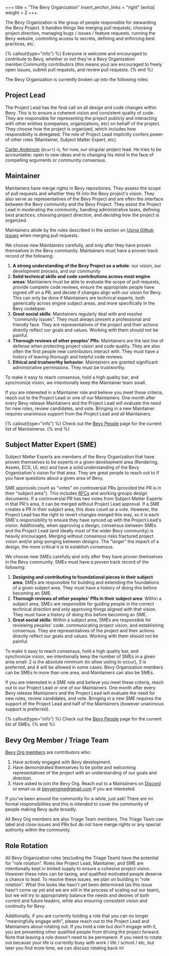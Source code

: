 +++
title = "The Bevy Organization"
insert_anchor_links = "right"
[extra]
weight = 2
+++

The Bevy Organization is the group of people responsible for stewarding the Bevy Project. It handles things like merging pull requests, choosing project direction, managing bugs / issues / feature requests, running the Bevy website, controlling access to secrets, defining and enforcing best practices, etc.

{% callout(type="info") %}
Everyone is welcome and encouraged to contribute to Bevy, whether or not they're a Bevy Organization member.Community contributors (this means you) are encouraged to freely open issues, submit pull requests, and review pull requests.
{% end %}

The Bevy Organization is currently broken up into the following roles:

## Project Lead

The Project Lead has the final call on all design and code changes within Bevy. This is to ensure a coherent vision and consistent quality of code. They are responsible for representing the project publicly and interacting with other entities (companies, organizations, etc) on behalf of the project. They choose how the project is organized, which includes how responsibility is delegated. The role of Project Lead implicitly confers power of other roles (Maintainer, Subject Matter Expert, etc).

[Carter Anderson] (`@cart`) is, for now, our singular project lead. He tries to be accountable: open to new ideas and to changing his mind in the face of compelling arguments or community consensus.

[Carter Anderson]: https://github.com/cart

## Maintainer

Maintainers have merge rights in Bevy repositories. They assess the scope of pull requests and whether they fit into the Bevy project's vision. They also serve as representatives of the Bevy Project and are often the interface between the Bevy community and the Bevy Project. They assist the Project Lead in moderating the community, handling administrative tasks, defining best practices, choosing project direction, and deciding how the project is organized.

Maintainers abide by the rules described in the section on [Using Github Issues](/B0rPTFF6TUyWrM1SwS7Cng) when merging pull requests.

We choose new Maintainers carefully, and only after they have proven themselves in the Bevy community. Maintainers must have a proven track record of the following:

1. **A strong understanding of the Bevy Project as a whole**: our vision, our development process, and our community
2. **Solid technical skills and code contributions across most engine areas**: Maintainers must be able to evaluate the scope of pull requests, provide complete code reviews, ensure the appropriate people have signed off on a PR, and decide if changes align with our vision for Bevy. This can only be done if Maintainers are technical experts, both generically across engine subject areas, and more specifically in the Bevy codebase.
3. **Great social skills**: Maintainers regularly deal with and resolve "community issues". They must always present a professional and friendly face. They are representatives of the project and their actions directly reflect our goals and values. Working with them should not be painful.
4. **Thorough reviews of other peoples' PRs**: Maintainers are the last line of defense when protecting project vision and code quality. They are also often the first people new contributors interact with. They must have a history of leaving thorough and helpful code reviews.
5. **Ethical and trustworthy behavior**: Maintainers are granted significant administrative permissions. They must be trustworthy.

To make it easy to reach consensus, hold a high quality bar, and synchronize vision, we intentionally keep the Maintainer team small.

If you are interested in a Maintainer role and believe you meet these criteria, reach out to the Project Lead or one of our Maintainers. One month after every Bevy release Maintainers and the Project Lead will evaluate the need for new roles, review candidates, and vote. Bringing in a new Maintainer requires unanimous support from the Project Lead and all Maintainers.

{% callout(type="info") %}
Check out the [Bevy People](https://bevyengine.org/community/people/#the-bevy-organization) page for the current list of Maintainerss.
{% end %}

## Subject Matter Expert (SME)

Subject Matter Experts are members of the Bevy Organization that have proven themselves to be experts in a given development area (Rendering, Assets, ECS, UI, etc) and have a solid understanding of the Bevy Organization's vision for that area. They are great people to reach out to if you have questions about a given area of Bevy.

SME approvals count as "votes" on controversial PRs (provided the PR is in their "subject area"). This includes [RFCs](https://github.com/bevyengine/rfcs) and working groups design documents. If a controversial PR has two votes from Subject Matter Experts in that PR's area, it can be merged without Project Lead approval. If a SME creates a PR in their subject area, this does count as a vote. However, the Project Lead has the right to revert changes merged this way, so it is each SME's responsibility to ensure they have synced up with the Project Lead's vision. Additionally, when approving a design, consensus between SMEs and the Project Lead (and ideally most of the wider Bevy community) is heavily encouraged. Merging without consensus risks fractured project vision and/or ping-ponging between designs. The "larger" the impact of a design, the more critical it is to establish consensus.

We choose new SMEs carefully and only after they have proven themselves in the Bevy community. SMEs must have a proven track record of the following:

1. **Designing and contributing to foundational pieces in their subject area**: SMEs are responsible for building and extending the foundations of a given subject area. They must have a history of doing this before becoming an SME.
2. **Thorough reviews of other peoples' PRs in their subject area**: Within a subject area, SMEs are responsible for guiding people in the correct technical direction and only approving things aligned with that vision. They must have a history of doing this before becoming an SME.
3. **Great social skills**: Within a subject area, SMEs are responsible for reviewing peoples' code, communicating project vision, and establishing consensus. They are representatives of the project and their actions directly reflect our goals and values. Working with them should not be painful.

To make it easy to reach consensus, hold a high quality bar, and synchronize vision, we intentionally keep the number of SMEs in a given area small: 2 is the absolute minimum (to allow voting to occur), 3 is preferred, and 4 will be allowed in some cases. Bevy Organization members can be SMEs in more than one area, and Maintainers can also be SMEs.

If you are interested in a SME role and believe you meet these criteria, reach out to our Project Lead or one of our Maintainers. One month after every Bevy release Maintainers and the Project Lead will evaluate the need for new roles, review candidates, and vote. Bringing in a new SME requires the support of the Project Lead and half of the Maintainers (however unanimous support is preferred).

{% callout(type="info") %}
Check out the [Bevy People](https://bevyengine.org/community/people/#the-bevy-organization) page for the current list of SMEs.
{% end %}

## Bevy Org Member / Triage Team

[Bevy Org members](https://github.com/orgs/bevyengine/people) are contributors who:

1. Have actively engaged with Bevy development.
2. Have demonstrated themselves to be polite and welcoming representatives of the project with an understanding of our goals and direction.
3. Have asked to join the Bevy Org. Reach out to a Maintainers on [Discord](https://discord.gg/bevy) or email us at <bevyengine@gmail.com> if you are interested.

If you've been around the community for a while, just ask! There are no formal responsibilities and this is intended to cover the community of people making Bevy quite broadly.

All Bevy Org members are also Triage Team members. The Triage Team can label and close issues and PRs but do not have merge rights or any special authority within the community.

## Role Rotation

All Bevy Organization roles (excluding the Triage Team) have the potential for "role rotation". Roles like Project Lead, Maintainer, and SME are intentionally kept in limited supply to ensure a cohesive project vision. However these roles can be taxing, and qualified motivated people deserve a chance to lead. To resolve these issues, we plan on building in "role rotation". What this looks like hasn't yet been determined (as this issue hasn't come up yet and we are still in the process of scaling out our team), but we will try to appropriately balance the needs and desires of both current and future leaders, while also ensuring consistent vision and continuity for Bevy.

Additionally, if you are currently holding a role that you can no longer "meaningfully engage with", please reach out to the Project Lead and Maintainers about rotating out. If you hold a role but don't engage with it, you are preventing other qualified people from driving the project forward. Note that leaving a role doesn't need to be permanent. If you need to rotate out because your life is currently busy with work / life / school / etc, but later you find more time, we can discuss rotating back in!
